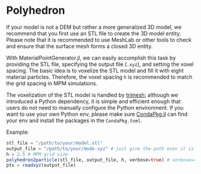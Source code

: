 # Polyhedron

If your model is not a DEM but rather a more generalized 3D model, we recommend that you first use an STL file to create the 3D model entity. Please note that it is recommended to use MeshLab or other tools to check and ensure that the surface mesh forms a closed 3D entity. 

With MaterialPointGenerator.jl, we can easily accomplish this task by providing the STL file, specifying the output file (`.xyz`), and setting the voxel spacing. The basic idea is to voxelize the STL model and fill it with eight material particles. Therefore, the voxel spacing `h` is recommended to match the grid spacing in MPM simulations. 

The voxelization of the STL model is handled by [trimesh](https://trimesh.org/); although we introduced a Python dependency, it is simple and efficient enough that users do not need to manually configure the Python environment. If you want to use your own Python env, please make sure [CondaPkg.jl](https://github.com/JuliaPy/CondaPkg.jl) can find your env and install the packages in the `CondaPkg.toml`.

Example:
```julia
stl_file = "/path/to/your/model.stl"
output_file = "/path/to/your/mode.xyz" # just give the path even it is not exist
h = 2.5 # MPM grid size
polyhedron2particle(stl_file, output_file, h, verbose=true) # verbose==true will show the time profile
pts = readxyz(output_file)
```